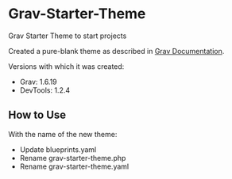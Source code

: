 # Grav-Starter-Theme
Grav Starter Theme to start projects


Created a pure-blank theme as described in [Grav Documentation](https://learn.getgrav.org/16/themes/theme-tutorial#step-2-create-base-theme).

Versions with which it was created:
- Grav: 1.6.19
- DevTools: 1.2.4

## How to Use
With the name of the new theme:
- Update blueprints.yaml
- Rename grav-starter-theme.php
- Rename grav-starter-theme.yaml




